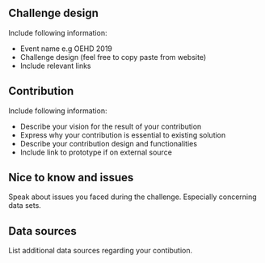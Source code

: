 ## Challenge design 
Include following information:
* Event name e.g OEHD 2019
* Challenge design (feel free to copy paste from website)
* Include relevant links

## Contribution
Include following information:
* Describe your vision for the result of your contribution
* Express why your contribution is essential to existing solution 
* Describe your contribution design and functionalities
* Include link to prototype if on external source

## Nice to know and issues
Speak about issues you faced during the challenge. Especially concerning data sets.

## Data sources
List additional data sources regarding your contibution.

